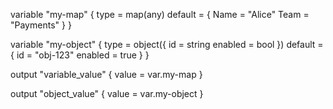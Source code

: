 variable "my-map" {
  type = map(any)
  default = {
    Name = "Alice"
    Team = "Payments"
  }
}

variable "my-object" {
  type = object({
    id      = string
    enabled = bool
  })
  default = {
    id      = "obj-123"
    enabled = true
  }
}

output "variable_value" {
  value = var.my-map
}

output "object_value" {
  value = var.my-object
}
